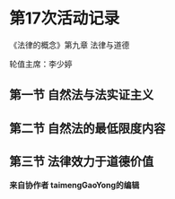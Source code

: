 # 第17次活动记录

《法律的概念》第九章 法律与道德

轮值主席：李少婷

## 第一节 自然法与法实证主义

## 第二节 自然法的最低限度内容

## 第三节 法律效力于道德价值

**来自协作者 taimengGaoYong的编辑**
